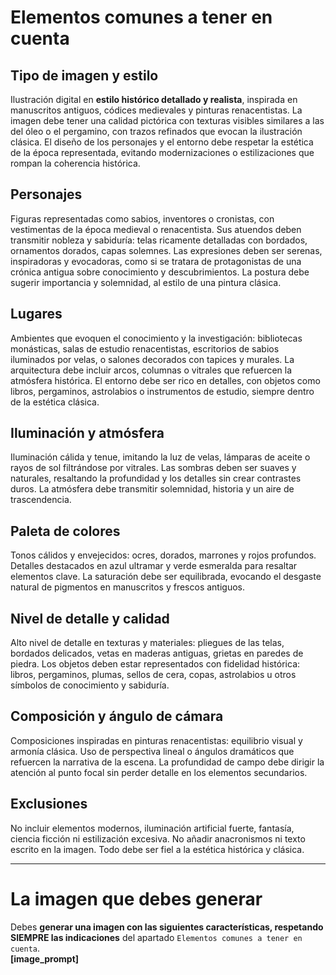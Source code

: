 ﻿# Elementos comunes a tener en cuenta

## Tipo de imagen y estilo  
Ilustración digital en **estilo histórico detallado y realista**, inspirada en manuscritos antiguos, códices medievales y pinturas renacentistas.
La imagen debe tener una calidad pictórica con texturas visibles similares a las del óleo o el pergamino, con trazos refinados que evocan la ilustración clásica.
El diseño de los personajes y el entorno debe respetar la estética de la época representada, evitando modernizaciones o estilizaciones que rompan la coherencia histórica.

## Personajes  
Figuras representadas como sabios, inventores o cronistas, con vestimentas de la época medieval o renacentista.
Sus atuendos deben transmitir nobleza y sabiduría: telas ricamente detalladas con bordados, ornamentos dorados, capas solemnes.
Las expresiones deben ser serenas, inspiradoras y evocadoras, como si se tratara de protagonistas de una crónica antigua sobre conocimiento y descubrimientos.
La postura debe sugerir importancia y solemnidad, al estilo de una pintura clásica.

## Lugares  
Ambientes que evoquen el conocimiento y la investigación: bibliotecas monásticas, salas de estudio renacentistas, escritorios de sabios iluminados por velas, o salones decorados con tapices y murales.
La arquitectura debe incluir arcos, columnas o vitrales que refuercen la atmósfera histórica.
El entorno debe ser rico en detalles, con objetos como libros, pergaminos, astrolabios o instrumentos de estudio, siempre dentro de la estética clásica.

## Iluminación y atmósfera  
Iluminación cálida y tenue, imitando la luz de velas, lámparas de aceite o rayos de sol filtrándose por vitrales.
Las sombras deben ser suaves y naturales, resaltando la profundidad y los detalles sin crear contrastes duros.
La atmósfera debe transmitir solemnidad, historia y un aire de trascendencia.

## Paleta de colores  
Tonos cálidos y envejecidos: ocres, dorados, marrones y rojos profundos.
Detalles destacados en azul ultramar y verde esmeralda para resaltar elementos clave.
La saturación debe ser equilibrada, evocando el desgaste natural de pigmentos en manuscritos y frescos antiguos.

## Nivel de detalle y calidad  
Alto nivel de detalle en texturas y materiales: pliegues de las telas, bordados delicados, vetas en maderas antiguas, grietas en paredes de piedra.
Los objetos deben estar representados con fidelidad histórica: libros, pergaminos, plumas, sellos de cera, copas, astrolabios u otros símbolos de conocimiento y sabiduría.

## Composición y ángulo de cámara  
Composiciones inspiradas en pinturas renacentistas: equilibrio visual y armonía clásica. Uso de perspectiva lineal o ángulos dramáticos que refuercen la narrativa de la escena.
La profundidad de campo debe dirigir la atención al punto focal sin perder detalle en los elementos secundarios.

## Exclusiones  
No incluir elementos modernos, iluminación artificial fuerte, fantasía, ciencia ficción ni estilización excesiva.
No añadir anacronismos ni texto escrito en la imagen. Todo debe ser fiel a la estética histórica y clásica.

---

# La imagen que debes generar

Debes **generar una imagen con las siguientes características, respetando SIEMPRE las indicaciones** del apartado `Elementos comunes a tener en cuenta`.  
**[image_prompt]**